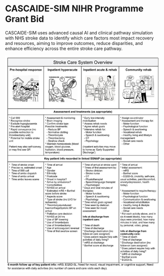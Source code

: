 # CASCAIDE-SIM NIHR Programme Grant Bid

CASCAIDE-SIM uses advanced causal AI and clinical pathway simulation with NHS stroke data to identify which care factors most impact recovery and resources, aiming to improve outcomes, reduce disparities, and enhance efficiency across the entire stroke care pathway.

![](./images/system.jpg)


